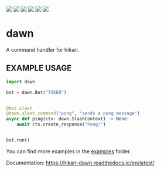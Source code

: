 ![](https://img.shields.io/github/license/sarthhh/dawn?style=flat-square)
![](https://img.shields.io/pypi/pyversions/hikari?style=flat-square)
![](https://img.shields.io/badge/code%20style-black-000000.svg?style=flat-square)
![](http://www.mypy-lang.org/static/mypy_badge.svg)
![](https://img.shields.io/github/stars/sarthhh/dawn?style=flat-square)
![](https://img.shields.io/github/last-commit/sarthhh/dawn?style=flat-square)

# dawn
A command handler for hikari.

## EXAMPLE USAGE  

```python
import dawn

bot = dawn.Bot("TOKEN")


@bot.slash
@dawn.slash_command("ping", "sends a pong message")
async def ping(ctx: dawn.SlashContext) -> None:
    await ctx.create_response("Pong!")


bot.run()
```

You can find more examples in the [examples](https://github.com/sarthhh/dawn/tree/main/examples) folder.

Documentation: https://hikari-dawn.readthedocs.io/en/latest/
